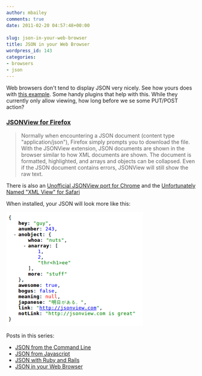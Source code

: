 ```yaml
---
author: mbailey
comments: true
date: 2011-02-20 04:57:48+00:00

slug: json-in-your-web-browser
title: JSON in your Web Browser
wordpress_id: 143
categories:
- browsers
- json
---
```


Web browsers don't tend to display JSON very nicely. See how yours does with
[this example](http://benhollis.net/software/jsonview/example.json). Some handy
plugins that help with this. While they currently only allow viewing, how long
before we se some PUT/POST action?

### [JSONView for Firefox](https://addons.mozilla.org/en-us/firefox/addon/jsonview/)

> Normally when encountering a JSON document (content type
> "application/json"), Firefox simply prompts you to download the file.  With
> the JSONView extension, JSON documents are shown in the browser  similar to
> how XML documents are shown. The document is formatted,  highlighted, and
> arrays and objects can be collapsed.  Even if the JSON  document contains
> errors, JSONView will still show the raw text.

There is also an [Unofficial JSONView port for Chrome](https://chrome.google.com/extensions/detail/chklaanhfefbnpoihckbnefhakgolnmc) and the [Unfortunately Named "XML View" for Safari](http://www.entropy.ch/software/MacOSX/xmlviewplugin/)

When installed, your JSON will look more like this:

![JSONView browser plugins prettify](../images/2011-02-20-json-in-your-web-browser/JSONView.png)

Posts in this series:

* [JSON from the Command Line](2011/Feb/19/json-from-the-command-line)
* [JSON from Javascript](2011/Feb/19/json-from-javascript)
* [JSON with Ruby and Rails](2011/Feb/20/json-with-ruby-and-rails)
* [JSON in your Web Browser](2011/Feb/20/json-in-your-web-browser)
